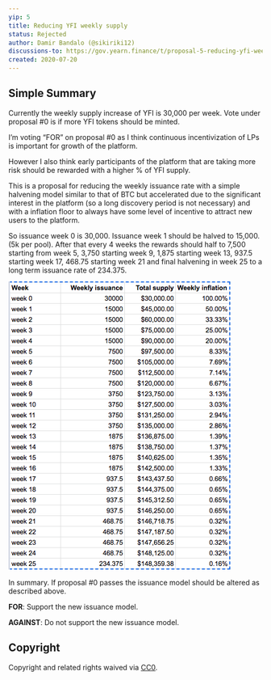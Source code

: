 ```yaml
---
yip: 5
title: Reducing YFI weekly supply
status: Rejected
author: Damir Bandalo (@sikiriki12)
discussions-to: https://gov.yearn.finance/t/proposal-5-reducing-yfi-weekly-supply/110
created: 2020-07-20
---
```


## Simple Summary

Currently the weekly supply increase of YFI is 30,000 per week. Vote under proposal #0 is if more YFI tokens should be minted.

I’m voting “FOR” on proposal #0 as I think continuous incentivization of LPs is important for growth of the platform.

However I also think early participants of the platform that are taking more risk should be rewarded with a higher % of YFI supply.

This is a proposal for reducing the weekly issuance rate with a simple halvening model similar to that of BTC but accelerated due to the significant interest in the platform (so a long discovery period is not necessary) and with a inflation floor to always have some level of incentive to attract new users to the platform.

So issuance week 0 is 30,000. Issuance week 1 should be halved to 15,000. (5k per pool). After that every 4 weeks the rewards should half to 7,500 starting from week 5, 3,750 starting week 9, 1,875 starting week 13, 937.5 starting week 17, 468.75 starting week 21 and final halvening in week 25 to a long term issuance rate of 234.375.

![Issuance](assets/yip5.png)

In summary. If proposal #0 passes the issuance model should be altered as described above.

**FOR**: Support the new issuance model.

**AGAINST**: Do not support the new issuance model.

## Copyright
Copyright and related rights waived via [CC0](https://creativecommons.org/publicdomain/zero/1.0/).
